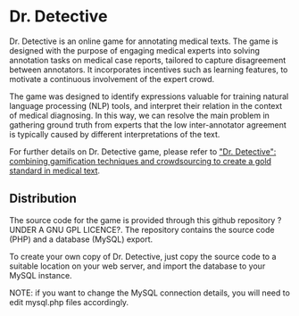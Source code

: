 # Dr. Detective

Dr. Detective is an online game for annotating medical texts. The game is designed with the purpose of engaging medical experts into solving annotation tasks on medical case reports, tailored to capture disagreement between annotators. It incorporates incentives such as learning features, to motivate a continuous involvement of the expert crowd.

The game was designed to identify expressions valuable for training natural language processing (NLP) tools, and interpret their relation in the context of medical diagnosing. In this way, we can resolve the main problem in gathering ground truth from experts that the low inter-annotator agreement is typically caused by different interpretations of the text.

For further details on Dr. Detective game, please refer to
["Dr. Detective": combining gamification techniques and crowdsourcing to create a gold standard in medical text](http://ceur-ws.org/Vol-1030/paper-02.pdf).

## Distribution

The source code for the game is provided through this github repository ?UNDER A GNU GPL LICENCE?. The repository contains the source code (PHP) and a database (MySQL) export.

To create your own copy of Dr. Detective, just copy the source code to a suitable location on your web server, and import the database to your MySQL instance.

NOTE: if you want to change the MySQL connection details, you will need to edit mysql.php files accordingly.